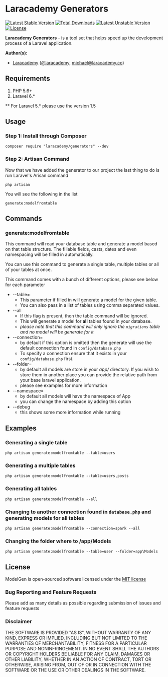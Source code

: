 # Laracademy Generators

[![Latest Stable Version](https://poser.pugx.org/laracademy/generators/v/stable)](https://packagist.org/packages/laracademy/generators) [![Total Downloads](https://poser.pugx.org/laracademy/generators/downloads)](https://packagist.org/packages/laracademy/generators) [![Latest Unstable Version](https://poser.pugx.org/laracademy/generators/v/unstable)](https://packagist.org/packages/laracademy/generators) [![License](https://poser.pugx.org/laracademy/generators/license)](https://packagist.org/packages/laracademy/generators)

**Laracademy Generators** - is a tool set that helps speed up the development process of a Laravel application.

**Author(s):**
* [Laracademy](https://laracademy.co) ([@laracademy](http://twitter.com/laracademy), michael@laracademy.co)

## Requirements

1. PHP 5.6+
2. Laravel 6.*

** For Laravel 5.* please use the version 1.5

## Usage

### Step 1: Install through Composer

```
composer require "laracademy/generators" --dev
```

### Step 2: Artisan Command
Now that we have added the generator to our project the last thing to do is run Laravel's Arisan command

```
php artisan
```

You will see the following in the list

```
generate:modelfromtable
```

## Commands

### generate:modelfromtable

This command will read your database table and generate a model based on that table structure. The fillable fields, casts, dates and even namespacing will be filled in automatically.

You can use this command to generate a single table, multiple tables or all of your tables at once.

This command comes with a bunch of different options, please see below for each parameter

* --table=
  * This parameter if filled in will generate a model for the given table.
   * You can also pass in a list of tables using comma separated values.
* --all
  * If this flag is present, then the table command will be ignored.
   * This will generate a model for **all** tables found in your database.
   * _please note that this command will only ignore the `migrations` table and no model will be generate for it_
* --connection=
  * by default if this option is omitted then the generate will use the default connection found in `config/database.php`
  * To specify a connection ensure that it exists in your `config/database.php` first.
* --folder=
  * by default all models are store in your _app/_ directory. If you wish to store them in another place you can provide the relative path from your base laravel application.
  * please see examples for more information
* --namespace=
  * by default all models will have the namespace of App
  * you can change the namespace by adding this option
* --debug
  * this shows some more information while running

## Examples

### Generating a single table

```
php artisan generate:modelfromtable --table=users
```

### Generating a multiple tables

```
php artisan generate:modelfromtable --table=users,posts
```

### Generating all tables

```
php artisan generate:modelfromtable --all
```

### Changing to another connection found in `database.php` and generating models for all tables

```
php artisan generate:modelfromtable --connection=spark --all
```

### Changing the folder where to /app/Models

```
php artisan generate:modelfromtable --table=user --folder=app\Models
```

## License
ModelGen is open-sourced software licensed under the [MIT license](http://opensource.org/licenses/MIT)

### Bug Reporting and Feature Requests
Please add as many details as possible regarding submission of issues and feature requests

### Disclaimer
THE SOFTWARE IS PROVIDED "AS IS", WITHOUT WARRANTY OF ANY KIND, EXPRESS OR IMPLIED, INCLUDING BUT NOT LIMITED TO THE WARRANTIES OF MERCHANTABILITY, FITNESS FOR A PARTICULAR PURPOSE AND NONINFRINGEMENT. IN NO EVENT SHALL THE AUTHORS OR COPYRIGHT HOLDERS BE LIABLE FOR ANY CLAIM, DAMAGES OR OTHER LIABILITY, WHETHER IN AN ACTION OF CONTRACT, TORT OR OTHERWISE, ARISING FROM, OUT OF OR IN CONNECTION WITH THE SOFTWARE OR THE USE OR OTHER DEALINGS IN THE SOFTWARE.
